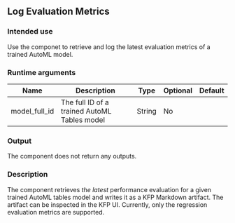 ## Log Evaluation Metrics
### Intended use
Use the componet to retrieve and log the latest evaluation metrics of a trained AutoML model.
### Runtime arguments

|Name|Description|Type|Optional|Default|
|----|-----------|----|--------|-------|
|model_full_id|The full ID of a trained AutoML Tables model|String|No||



### Output
The component does not return any outputs.

### Description
The component retrieves *the latest* performance evaluation for a given trained AutoML tables model and writes it as a KFP Markdown artifact. The artifact can be inspected in the KFP UI. Currently, only the regression evaluation metrics are supported. 
